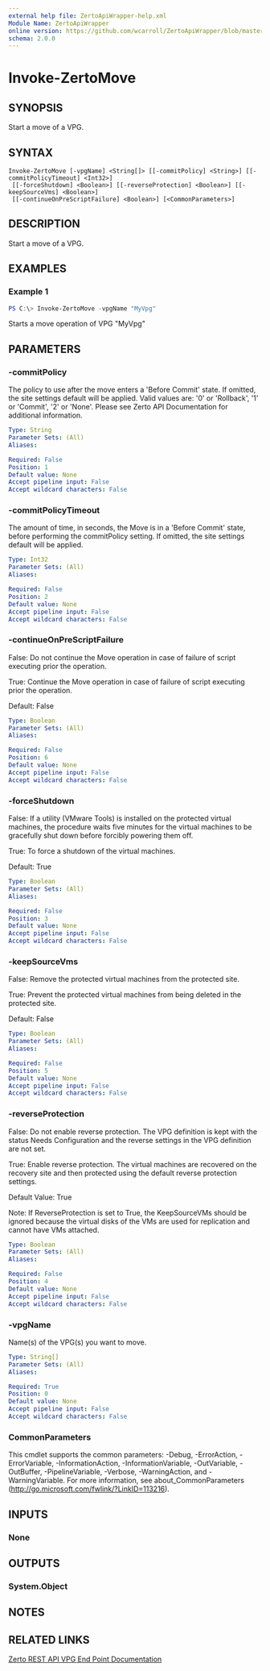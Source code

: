 ```yaml
---
external help file: ZertoApiWrapper-help.xml
Module Name: ZertoApiWrapper
online version: https://github.com/wcarroll/ZertoApiWrapper/blob/master/docs/Invoke-ZertoMove.md
schema: 2.0.0
---
```


# Invoke-ZertoMove

## SYNOPSIS
Start a move of a VPG.

## SYNTAX

```
Invoke-ZertoMove [-vpgName] <String[]> [[-commitPolicy] <String>] [[-commitPolicyTimeout] <Int32>]
 [[-forceShutdown] <Boolean>] [[-reverseProtection] <Boolean>] [[-keepSourceVms] <Boolean>]
 [[-continueOnPreScriptFailure] <Boolean>] [<CommonParameters>]
```

## DESCRIPTION
Start a move of a VPG.

## EXAMPLES

### Example 1
```powershell
PS C:\> Invoke-ZertoMove -vpgName "MyVpg"
```

Starts a move operation of VPG "MyVpg"

## PARAMETERS

### -commitPolicy
The policy to use after the move enters a 'Before Commit' state.
If omitted, the site settings default will be applied.
Valid values are: '0' or 'Rollback', '1' or 'Commit', '2' or 'None'.
Please see Zerto API Documentation for additional information.

```yaml
Type: String
Parameter Sets: (All)
Aliases:

Required: False
Position: 1
Default value: None
Accept pipeline input: False
Accept wildcard characters: False
```

### -commitPolicyTimeout
The amount of time, in seconds, the Move is in a 'Before Commit' state, before performing the commitPolicy setting.
If omitted, the site settings default will be applied.

```yaml
Type: Int32
Parameter Sets: (All)
Aliases:

Required: False
Position: 2
Default value: None
Accept pipeline input: False
Accept wildcard characters: False
```

### -continueOnPreScriptFailure
False: Do not continue the Move operation in case of failure of script executing prior the operation.

True: Continue the Move operation in case of failure of script executing prior the operation.

Default: False

```yaml
Type: Boolean
Parameter Sets: (All)
Aliases:

Required: False
Position: 6
Default value: None
Accept pipeline input: False
Accept wildcard characters: False
```

### -forceShutdown
False: If a utility (VMware Tools) is installed on the protected virtual machines, the procedure waits five minutes for the virtual machines to be gracefully shut down before forcibly powering them off.

True: To force a shutdown of the virtual machines.

Default: True

```yaml
Type: Boolean
Parameter Sets: (All)
Aliases:

Required: False
Position: 3
Default value: None
Accept pipeline input: False
Accept wildcard characters: False
```

### -keepSourceVms
False: Remove the protected virtual machines from the protected site.

True: Prevent the protected virtual machines from being deleted in the protected site.

Default: False

```yaml
Type: Boolean
Parameter Sets: (All)
Aliases:

Required: False
Position: 5
Default value: None
Accept pipeline input: False
Accept wildcard characters: False
```

### -reverseProtection
False: Do not enable reverse protection.
The VPG definition is kept with the status Needs Configuration and the reverse settings in the VPG definition are not set.

True: Enable reverse protection.
The virtual machines are recovered on the recovery site and then protected using the default reverse protection settings.

Default Value: True

Note: If ReverseProtection is set to True, the KeepSourceVMs should be ignored because the virtual disks of the VMs are used for replication and cannot have VMs attached.

```yaml
Type: Boolean
Parameter Sets: (All)
Aliases:

Required: False
Position: 4
Default value: None
Accept pipeline input: False
Accept wildcard characters: False
```

### -vpgName
Name(s) of the VPG(s) you want to move.

```yaml
Type: String[]
Parameter Sets: (All)
Aliases:

Required: True
Position: 0
Default value: None
Accept pipeline input: False
Accept wildcard characters: False
```

### CommonParameters
This cmdlet supports the common parameters: -Debug, -ErrorAction, -ErrorVariable, -InformationAction, -InformationVariable, -OutVariable, -OutBuffer, -PipelineVariable, -Verbose, -WarningAction, and -WarningVariable.
For more information, see about_CommonParameters (http://go.microsoft.com/fwlink/?LinkID=113216).

## INPUTS

### None
## OUTPUTS

### System.Object
## NOTES

## RELATED LINKS
[Zerto REST API VPG End Point Documentation](http://s3.amazonaws.com/zertodownload_docs/Latest/Zerto%20Virtual%20Replication%20Zerto%20Virtual%20Manager%20%28ZVM%29%20-%20vSphere%20Online%20Help/RestfulAPIs/StatusAPIs.5.100.html#)
